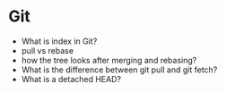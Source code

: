 # Git
- What is index in Git?
- pull vs rebase
- how the tree looks after merging and rebasing?
- What is the difference between git pull and git fetch?
- What is a detached HEAD?
